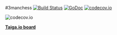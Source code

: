 #3manchess [![Build Status](https://travis-ci.org/ArchieT/3manchess.svg?branch=master)](https://travis-ci.org/ArchieT/3manchess) [![GoDoc](https://godoc.org/github.com/ArchieT/3manchess?status.svg)](https://godoc.org/github.com/ArchieT/3manchess) [![codecov.io](https://codecov.io/github/ArchieT/3manchess/coverage.svg?branch=master)](https://codecov.io/github/ArchieT/3manchess?branch=master)

![codecov.io](https://codecov.io/github/ArchieT/3manchess/branch.svg?branch=master)

[**Taiga.io board**](https://tree.taiga.io/project/archiet-3manchess-robot/)
